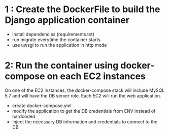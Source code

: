 1 : Create the DockerFile to build the Django application container
===========================================
* install dependencies (requirements.txt)
* run migrate everytime the container starts
* use uwsgi to run the application in http mode

2: Run the container using docker-compose on each EC2 instances
===========================================
On one of the EC2 instances, the docker-compose stack will include MySQL 5.7 and will have the DB server role. Each EC2 will run the web application.

* create docker-compose.yml
* modify the application to get the DB credentials from ENV instead of hardcoded
* Inject the necessary DB information and credentials to connect to the DB
